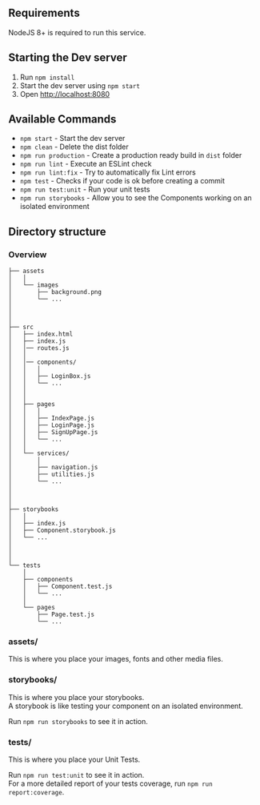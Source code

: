 ## Requirements

NodeJS 8+ is required to run this service.

## Starting the Dev server

1. Run `npm install`
2. Start the dev server using `npm start`
3. Open [http://localhost:8080](http://localhost:8080)

## Available Commands

- `npm start` - Start the dev server
- `npm clean` - Delete the dist folder
- `npm run production` - Create a production ready build in `dist` folder
- `npm run lint` - Execute an ESLint check
- `npm run lint:fix` - Try to automatically fix Lint errors
- `npm test` - Checks if your code is ok before creating a commit
- `npm run test:unit` - Run your unit tests
- `npm run storybooks` - Allow you to see the Components working on an isolated environment

## Directory structure

### Overview

```
├── assets
│   │
│   └── images
│       ├── background.png
│       └── ...
│
│
│
├── src
│   ├── index.html
│   ├── index.js
│   │── routes.js
│   │
│   │── components/
│   │   │
│   │   ├── LoginBox.js
│   │   └── ...
│   │
│   │
│   ├── pages
│   │   │
│   │   ├── IndexPage.js
│   │   ├── LoginPage.js
│   │   ├── SignUpPage.js
│   │   └── ...
│   │
│   └── services/
│       │
│       ├── navigation.js
│       ├── utilities.js
│       └── ...
│
│
│
├── storybooks
│   │
│   ├── index.js
│   ├── Component.storybook.js
│   └── ...
│
│
│
└── tests
    │
    ├── components
    │   ├── Component.test.js
    │   └── ...
    │
    └── pages
        ├── Page.test.js
        └── ...
```

### assets/

This is where you place your images, fonts and other media files.

### storybooks/

This is where you place your storybooks. <br>
A storybook is like testing your component on an isolated environment.

Run `npm run storybooks` to see it in action.

### tests/

This is where you place your Unit Tests.

Run `npm run test:unit` to see it in action. <br>
For a more detailed report of your tests coverage, run `npm run report:coverage`.

